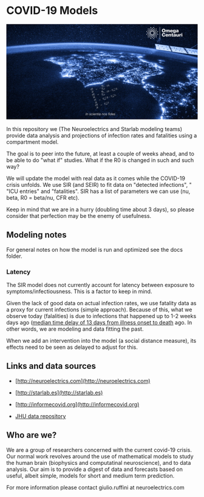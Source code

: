 # COVID-19 Models
![](./images/inscientia.jpg)

In this repository we (The Neuroelectrics and Starlab modeling teams) provide data analysis and projections of infection rates and fatalities using a compartment model. 

The goal is to peer into the future, at least a couple of weeks ahead, and to be able to do "what if" studies. What if the R0 is changed in such and such way?

We will update the model with real data as it comes while the COVID-19 crisis unfolds. We use SIR (and SEIR) to fit data on "detected infections", " "ICU entries" and "fatalities".  SIR has a list of parameters we can use (nu, beta, R0 = beta/nu, CFR etc).

Keep in mind that we are in a hurry (doubling time about 3 days), so please consider that perfection may be the enemy of usefulness.


## Modeling notes
For general notes on how the model is run and optimized see the docs folder.
### Latency
The SIR model does not currently account for latency between exposure to symptoms/infectiousness. This is a factor to keep in mind.

Given the lack of good data on actual infection rates, we use fatality data as a proxy for current infections (simple approach). Because of this, what we observe today (falalities) is due to infections that happened up to 1-2 weeks days ago ([median time delay of 13 days from illness onset to death](https://www.ncbi.nlm.nih.gov/pmc/articles/PMC7074197/) ago. In other words, we are modeling and data fitting the past. 

When we add an intervention into the model (a social distance measure), its effects need to be seen as delayed to adjust for this.

## Links and data sources
* [http://neuroelectrics.com](http://neuroelectrics.com)

* [http://starlab.es](http://starlab.es)

* [http://informecovid.org](http://informecovid.org)

* [JHU data repository](https://github.com/CSSEGISandData/COVID-19)

## Who are we?
We are a group of researchers concerned with the current covid-19 crisis. Our normal work revolves around the use of mathematical models to study the human brain (biophysics and computatinal neuroscience), and to data analysis. Our aim is to provide a digest of data and forecasts based on useful, albeit simple, models for short and medium term prediction. 

For more information please contact giulio.ruffini at neuroelectrics.com

